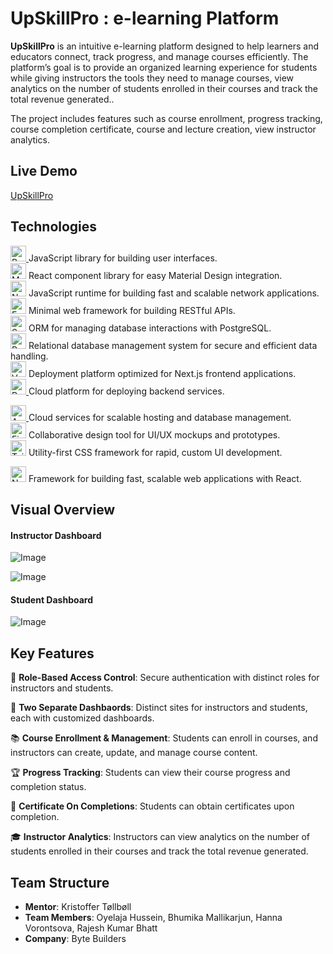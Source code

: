 # UpSkillPro : e-learning Platform

**UpSkillPro**  is an intuitive e-learning platform designed to help learners and educators connect, track progress, and manage courses efficiently. The platform’s goal is to provide an organized learning experience for students while giving instructors the tools they need to manage courses, view analytics on the number of students enrolled in their courses and track the total revenue generated..

The project includes features such as course enrollment, progress tracking, course completion certificate, course and lecture creation, view instructor analytics.


## Live Demo
[UpSkillPro](https://up-skill-pro.vercel.app/)

## Technologies

[<img alt="React" src="https://img.shields.io/badge/-React-61DAFB?style=flat-square&logo=react&logoColor=white" height="25"> ]((https://react.dev/))JavaScript library for building user interfaces.   
[<img alt="Material UI" src="https://img.shields.io/badge/-Material_UI-0078D4?style=flat-square&logo=material-ui&logoColor=white" height="25">](https://mui.com/) React component library for easy Material Design integration.  
[<img alt="Node.js" src="https://img.shields.io/badge/-Node.js-339933?style=flat-square&logo=nodedotjs&logoColor=white" height="25">](https://nodejs.org/) JavaScript runtime for building fast and scalable network applications.  
[<img alt="Express" src="https://img.shields.io/badge/-Express-000000?style=flat-square&logo=express&logoColor=white" height="25">](https://expressjs.com/) Minimal web framework for building RESTful APIs.  
[<img alt="Sequelize" src="https://img.shields.io/badge/-Sequelize-52B0E7?style=flat-square&logo=sequelize&logoColor=white" height="25">](https://sequelize.org/) ORM for managing database interactions with PostgreSQL.   
[<img alt="PostgreSQL" src="https://img.shields.io/badge/-PostgreSQL-336791?style=flat-square&logo=postgresql&logoColor=white" height="25">](https://www.postgresql.org/) Relational database management system for secure and efficient data handling.    
[<img alt="Vercel" src="https://img.shields.io/badge/-Vercel-000000?style=flat-square&logo=vercel&logoColor=white" height="25">](https://vercel.com/) Deployment platform optimized for Next.js frontend applications.  
[<img alt="Render" src="https://img.shields.io/badge/-Render-1B1F23?style=flat-square&logo=render&logoColor=white" height="25"> ]((https://vercel.com/)) Cloud platform for deploying backend services. 

[<img alt="AWS" src="https://img.shields.io/badge/-AWS-FF9900?style=flat-square&logo=amazonaws&logoColor=white" height="25"> ]((https://aws.amazon.com/)) Cloud services for scalable hosting and database management.  
[<img alt="Figma" src="https://img.shields.io/badge/-Figma-F24E1E?style=flat-square&logo=figma&logoColor=white" height="25">]((https://www.figma.com/)) Collaborative design tool for UI/UX mockups and prototypes.  
<img alt="TailwindCSS" src="https://img.shields.io/badge/-TailwindCSS-06B6D4?style=flat-square&logo=tailwindcss&logoColor=white" height="25"> Utility-first CSS framework for rapid, custom UI development. 

[<img alt="Next.js" src="https://img.shields.io/badge/-Next.js-000000?style=flat-square&logo=next.js&logoColor=white" height="25">](https://nextjs.org/) Framework for building fast, scalable web applications with React.



## Visual Overview
#### Instructor Dashboard
![Image](https://github.com/user-attachments/assets/cd90b471-0a45-46bf-9d47-4d514dbecf95)

![Image](https://github.com/user-attachments/assets/fad6eb03-d91a-48c5-ae38-18ceacd42e11)


#### Student Dashboard
![Image](https://github.com/user-attachments/assets/62fb9b11-f609-41f5-b7f8-4617ef052a1e)



## Key Features

 🔐 **Role-Based Access Control**: Secure authentication with distinct roles for instructors and students. 
 
 🔗 **Two Separate Dashbaords**: Distinct sites for instructors and students, each with customized dashboards.
 
📚 **Course Enrollment & Management**: Students can enroll in courses, and instructors can create, update, and manage course content.  

🏆 **Progress Tracking**: Students can view their course progress and completion status. 

🧾 **Certificate On Completions**: Students can obtain certificates upon completion.

🎓 **Instructor Analytics**: Instructors can view analytics on the number of students enrolled in their courses and track the total revenue generated.

## Team Structure

- **Mentor**: Kristoffer Tøllbøll
- **Team Members**: Oyelaja Hussein, Bhumika Mallikarjun, Hanna Vorontsova, Rajesh Kumar Bhatt
- **Company**: Byte Builders
